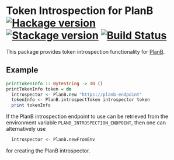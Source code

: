 # Token Introspection for PlanB [![Hackage version](https://img.shields.io/hackage/v/planb-token-introspection.svg?label=Hackage)](https://hackage.haskell.org/package/planb-token-introspection) [![Stackage version](https://www.stackage.org/package/planb-token-introspection/badge/lts?label=Stackage)](https://www.stackage.org/package/planb-token-introspection) [![Build Status](https://travis-ci.org/mtesseract/planb-token-introspection.svg?branch=master)](https://travis-ci.org/mtesseract/planb-token-introspection)

This package provides token introspection functionality for
[PlanB](http://planb.readthedocs.io/en/latest/).

## Example

```haskell
printTokenInfo :: ByteString -> IO ()
printTokenInfo token = do
  introspector <- PlanB.new "https://planb-endpoint"
  tokenInfo <- PlanB.introspectToken introspector token
  print tokenInfo
```

If the PlanB introspection endpoint to use can be retrieved from the
environment variable `PLANB_INTROSPECTION_ENDPOINT`, then one can
alternatively use

```haskell
  introspector <- PlanB.newFromEnv
```

for creating the PlanB introspector.
